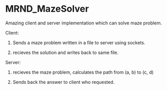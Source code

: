 # MRND_MazeSolver
Amazing client and server implementation which can solve maze problem.


Client: 

  1) Sends a maze problem written in a file to server using sockets.
  
  2) recieves the solution and writes back to same file.

Server:

  1) recieves the maze problem, calculates the path from (a, b) to (c, d)
  
  2) Sends back the answer to client who requested.
